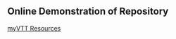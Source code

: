 ## Online Demonstration of Repository ##

[myVTT Resources](https://syrustemplar.github.io/vtt/docs/home.html)
